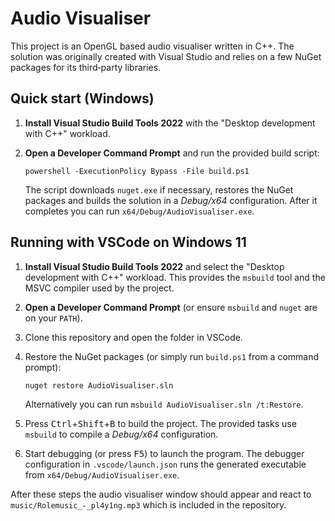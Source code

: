 # Audio Visualiser

This project is an OpenGL based audio visualiser written in C++. The
solution was originally created with Visual Studio and relies on a few
NuGet packages for its third‑party libraries.

## Quick start (Windows)

1. **Install Visual Studio Build Tools 2022** with the "Desktop development with C++" workload.
2. **Open a Developer Command Prompt** and run the provided build script:

   ```console
   powershell -ExecutionPolicy Bypass -File build.ps1
   ```

   The script downloads `nuget.exe` if necessary, restores the NuGet packages and
   builds the solution in a *Debug/x64* configuration. After it completes you can
   run `x64/Debug/AudioVisualiser.exe`.

## Running with VSCode on Windows 11

1. **Install Visual Studio Build Tools 2022** and select the "Desktop
   development with C++" workload. This provides the `msbuild` tool and
   the MSVC compiler used by the project.
2. **Open a Developer Command Prompt** (or ensure `msbuild` and
   `nuget` are on your `PATH`).
3. Clone this repository and open the folder in VSCode.
4. Restore the NuGet packages (or simply run `build.ps1` from a command
   prompt):

   ```console
   nuget restore AudioVisualiser.sln
   ```

   Alternatively you can run `msbuild AudioVisualiser.sln /t:Restore`.
5. Press <kbd>Ctrl</kbd>+<kbd>Shift</kbd>+<kbd>B</kbd> to build the
   project. The provided tasks use `msbuild` to compile a *Debug/x64*
   configuration.
6. Start debugging (or press <kbd>F5</kbd>) to launch the program. The
   debugger configuration in `.vscode/launch.json` runs the generated
   executable from `x64/Debug/AudioVisualiser.exe`.

After these steps the audio visualiser window should appear and react to
`music/Rolemusic_-_pl4y1ng.mp3` which is included in the repository.
